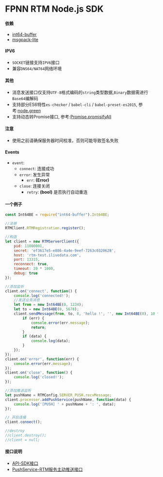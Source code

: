 # FPNN RTM Node.js SDK #

#### 依赖 ####
* [int64-buffer](https://github.com/kawanet/int64-buffer)
* [msgpack-lite](https://github.com/kawanet/msgpack-lite)

#### IPV6 ####
* `SOCKET`链接支持`IPV6`接口
* 兼容`DNS64/NAT64`网络环境

#### 其他 ####
* 消息发送接口仅支持`UTF-8`格式编码的`string`类型数据,`Binary`数据需进行`Base64`编解码
* 支持部分ES6特性`es-checker` / `babel-cli` / `babel-preset-es2015`, 参考:[node.green](https://node.green/)
* 支持动态转Promise接口, 参考:[Promise.promisifyAll](http://bluebirdjs.com/docs/api/promise.promisifyall.html)

#### 注意 ####

* 使用之前请确保服务器时间校准，否则可能导致签名失败

#### Events ####
* `event`:
    * `connect`: 连接成功 
    * `error`: 发生异常
        * `err`: **(Error)**
    * `close`: 连接关闭
        * `retry`: **(bool)** 是否执行自动重连

#### 一个例子 ####
```javascript
const Int64BE = require("int64-buffer").Int64BE;

//注册
RTMClient.RTMRegistration.register();

//构造
let client = new RTMServerClient({
    pid: 11000001,
    secret: 'ef3617e5-e886-4a4e-9eef-7263c0320628',
    host: 'rtm-test.ilivedata.com',
    port: 13315,
    reconnect: true,
    timeout: 20 * 1000,
    debug: true
});

//添加监听
client.on('connect', function() {
    console.log('connected!');
    //发送业务消息
    let from = new Int64BE(0, 1234);
    let to = new Int64BE(0, 5678);
    client.sendMessage(from, to, 8, 'hello !', '', new Int64BE(0), 10 * 1000, function(err, data) {
        if (err) {
            console.error(err.message);
            return;
        }
        if (data) {
            console.log(data);
        }
    });
});
client.on('error', function(err) {
    console.error(err.message);
});
client.on('close', function() {
    console.log('closed!');
});

//添加推送监听
let pushName = RTMConfig.SERVER_PUSH.recvMessage;
client.processor.addPushService(pushName, function(data) {
    console.log('[PUSH] ' + pushName + ': ', data);
});

// 开启连接
client.connect();

//destroy
//client.destroy();
//client = null;
```

#### 接口说明 ####
* [API-SDK接口](README-API.md)
* [PushService-RTM服务主动推送接口](README-PUSH.md)
